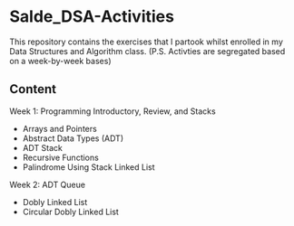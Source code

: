 # Salde_DSA-Activities
This repository contains the exercises that I partook whilst enrolled in my Data Structures and Algorithm class.
(P.S. Activties are segregated based on a week-by-week bases)

## Content
<bold> Week 1: Programming Introductory, Review, and Stacks </bold>
<ul>
  <li>Arrays and Pointers</li>
  <li>Abstract Data Types (ADT)</li>
  <li>ADT Stack</li>
  <li>Recursive Functions</li>
  <li>Palindrome Using Stack Linked List</li>
</ul>

<bold> Week 2: ADT Queue </bold>
<ul>
  <li>Dobly Linked List</li>
  <li>Circular Dobly Linked List</li>
</ul>
